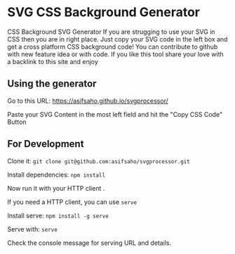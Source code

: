 # SVG CSS Background Generator
CSS Background SVG Generator
If you are strugging to use your SVG in CSS then you are in right place. Just copy your SVG code in the left box and get a cross platform CSS background code! You can contribute to github with new feature idea or with code. If you like this tool share your love with a backlink to this site and enjoy


## Using the generator
Go to this URL: https://asifsaho.github.io/svgprocessor/

Paste your SVG Content in the most left field and hit the "Copy CSS Code" Button


## For Development
Clone it: ```git clone git@github.com:asifsaho/svgprocessor.git``` 

Install dependencies: ```npm install```

Now run it with your HTTP client . 

If you need a HTTP client, you can use ```serve```

Install serve: ```npm install -g serve```

Serve with: ```serve```

Check the console message for serving URL and details.
